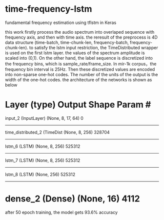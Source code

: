 # time-frequency-lstm
fundamental frequency estimation using tflstm in Keras

this work firstly process the audio spectrum into overlaped sequence with frequency axis, and then with time axis. the reresult of the preprocess is 4D data structure (time-batch, time-chunk-len, frequency-batch, frequency-chunk-len). to satisfy the lstm input restriction, the TimeDistributed wrapper is used on the first lstm layer. the values of the spectrum amplitude is scaled into (0,1).
On the other hand, the label sequence is discretized into the frequency bins, which is sample_rate/frame_size. In mir-1k corpus，the frequency bin interval is 25Hz. Then these discretized values are encoded into non-sparse one-hot codes. The number of the units of the output is the width of the one-hot codes.
the architecture of the networks is shown as below

Layer (type)                 Output Shape              Param #   
=================================================================
input_2 (InputLayer)         (None, 8, 17, 64)         0         
_________________________________________________________________
time_distributed_2 (TimeDist (None, 8, 256)            328704    
_________________________________________________________________
lstm_6 (LSTM)                (None, 8, 256)            525312    
_________________________________________________________________
lstm_7 (LSTM)                (None, 8, 256)            525312    
_________________________________________________________________
lstm_8 (LSTM)                (None, 256)               525312    
_________________________________________________________________
dense_2 (Dense)              (None, 16)                4112      
=================================================================

after 50 epoch training, the model gets 93.6% accuracy
